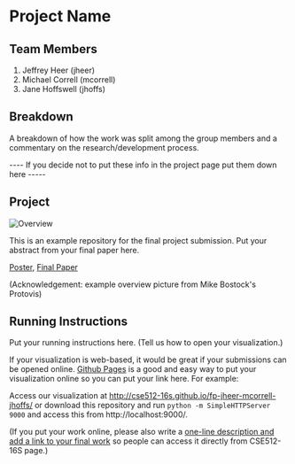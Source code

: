 Project Name
===============

## Team Members

1. Jeffrey Heer (jheer)
2. Michael Correll (mcorrell)
3. Jane Hoffswell (jhoffs)

## Breakdown

A breakdown of how the work was split among the group members and a commentary on the research/development process.

---- If you decide not to put these info in the project page put them down here -----

## Project

![Overview](overview.png)

This is an example repository for the final project submission.  Put your abstract from your final paper here.

[Poster](https://github.com/CSE512-16S/fp-jheer-mcorrell-jhoffs/raw/master/final/poster-jheer-mcorrell-jhoffs.pdf),
[Final Paper](https://github.com/CSE512-16S/fp-jheer-mcorrell-jhoffs/raw/master/final/paper-jheer-mcorrell-jhoffs.pdf)

(Acknowledgement: example overview picture from Mike Bostock's Protovis)

## Running Instructions

Put your running instructions here.  (Tell us how to open your visualization.)

If your visualization is web-based,  it would be great if your submissions can be opened online. [Github Pages](http://pages.github.com/) is a good and easy way to put your visualization online so you can put your link here.  For example:

Access our visualization at http://cse512-16s.github.io/fp-jheer-mcorrell-jhoffs/ or download this repository and run `python -m SimpleHTTPServer 9000` and access this from http://localhost:9000/.

(If you put your work online, please also write a [one-line description and add a link to your final work](http://note.io/1n3u46s) so people can access it directly from CSE512-16S page.)

